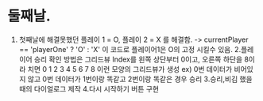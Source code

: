 # 둘째날.
1. 첫째날에 해결못했던 플레이 1 = O, 플레이 2 = X 를 해결함.
   -> currentPlayer == 'playerOne' ? 'O' : 'X' 이 코드로 플레이어1은 O의 고정 시킬수 있음.
2.플레이어 승리 확인 방법은
      그리드뷰 Index를 왼쪽 상단부터 0이고, 오른쪽 하단을 8이라 치면
      0 1 2
      3 4 5
      6 7 8
      이런 모양의 그리드뷰가 생성 
   ex) 0번 데이터가 비어있지 않고 0번 데이터가 1번이랑 똑같고 2번이랑 똑같은 경우 승리
3.승리,비김 했을때의 다이얼로그 제작
4.다시 시작하기 버튼 구현